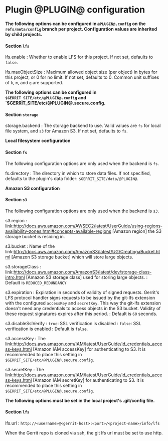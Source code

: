 Plugin @PLUGIN@ configuration
=============================

**The following options can be configured in `@PLUGIN@.config` on the
`refs/meta/config` branch per project. Configuration values are inherited by
child projects.**

#### Section `lfs`

lfs.enable
: Whether to enable LFS for this project. If not set, defaults to `false`.

lfs.maxObjectSize
: Maximum allowed object size (per object) in bytes for this project, or 0 for
no limit. If not set, defaults to 0. Common unit suffixes of `k`, `m`, and `g`
are supported.


**The following options can be configured in `$GERRIT_SITE/etc/@PLUGIN@.config`
and `$GERRIT_SITE/etc/@PLUGIN@.secure.config.**

#### Section `storage`


storage.backend
: The storage backend to use. Valid values are `fs` for local file system,
and `s3` for Amazon S3. If not set, defaults to `fs`.


**Local filesystem configuration**

#### Section `fs`

The following configuration options are only used when the backend is `fs`.

fs.directory
: The directory in which to store data files. If not specified, defaults to
the plugin's data folder: `$GERRIT_SITE/data/@PLUGIN@`.

**Amazon S3 configuration**

#### Section `s3`

The following configuration options are only used when the backend is `s3`.

s3.region
: link:http://docs.aws.amazon.com/AWSEC2/latest/UserGuide/using-regions-availability-zones.html#concepts-available-regions
[Amazon region] the S3 storage bucket is residing in.

s3.bucket
: Name of the link:http://docs.aws.amazon.com/AmazonS3/latest/UG/CreatingaBucket.html
[Amazon S3 storage bucket] which will store large objects.

s3.storageClass
: link:http://docs.aws.amazon.com/AmazonS3/latest/dev/storage-class-intro.html
[Amazon S3 storage class] used for storing large objects.
: Default is `REDUCED_REDUNDANCY`

s3.expiration
: Expiration in seconds of validity of signed requests. Gerrit's LFS protocol
handler signs requests to be issued by the git-lfs extension with the configured
`accessKey` and `secretKey`. This way the git-lfs extension doesn't need
any credentials to access objects in the S3 bucket. Validity of these request
signatures expires after this period.
: Default is `60` seconds.

s3.disableSslVerify
: `true`: SSL verification is disabled
: `false`: SSL verification is enabled
: Default is `false`.

s3.accessKey
: The link:http://docs.aws.amazon.com/IAM/latest/UserGuide/id_credentials_access-keys.html
[Amazon IAM accessKey] for authenticating to S3. It is recommended to place this
setting in `$GERRIT_SITE/etc/@PLUGIN@.secure.config`.

s3.secretKey
: The link:http://docs.aws.amazon.com/IAM/latest/UserGuide/id_credentials_access-keys.html
[Amazon IAM secretKey] for authenticating to S3. It is recommended to place this
setting in `$GERRIT_SITE/etc/@PLUGIN@.secure.config`.

**The following options must be set in the local project's .git/config file.**

#### Section `lfs`

lfs.url
: `http://<username>@<gerrit-host>:<port>/<project-name>/info/lfs`

When the Gerrit repo is cloned via ssh, the git lfs url must be set to use http.
